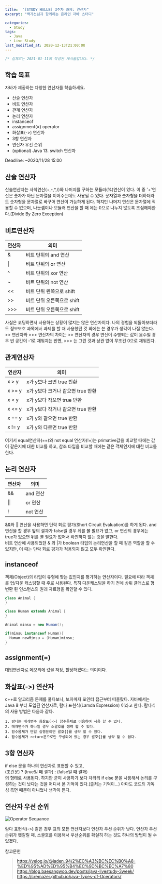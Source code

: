 ```yaml
---
title:  "[STUDY HALLE] 3주차 과제: 연산자"
excerpt: "백기선님과 함께하는 온라인 자바 스터디"

categories:
  - Study
tags:
  - Java
  - Live Study
last_modified_at: 2020-12-13T21:00:00
---
```

```java
/* 실제로는 2021-01-11에 작성된 게시물입니다. */
```
## 학습 목표
자바가 제공하는 다양한 연산자를 학습하세요.

- 산술 연산자
- 비트 연산자
- 관계 연산자
- 논리 연산자
- instanceof
- assignment(=) operator
- 화살표(->) 연산자
- 3항 연산자
- 연산자 우선 순위
- (optional) Java 13. switch 연산자

Deadline: ~2020/11/28 15:00

## 산술 연산자
산술연산자는 사칙연산(+,-,*,/)와 나머지를 구하는 모듈러(%)연산이 있다. 이 중 '+'연산은 숫자가 아닌 문자열을 이어주는데도 사용될 수 있다. 문자열과 숫자형을 더하더라도 숫자형을 문자열로 바꾸어 연산이 가능하게 된다. 하지만 나머지 연산은 문자열에 적용할 수 없으며, 나눗셈이나 모듈러 연산을 할 때 에는 0으로 나누지 않도록 조심해야한다.(Divide By Zero Exception)

## 비트연산자
|연산자|의미|
|---|---|
|&|비트 단위의 and 연산| 
|\||비트 단위의 or 연산| 
|^|비트 단위의 xor 연산| 
|~|비트 단위의 not 연산| 
|<<|비트 단위 왼쪽으로 shift| 
|>>|비트 단위 오른쪽으로 shift| 
|>>>|비트 단위 오른쪽으로 shift|

사실은 코딩하면서 사용하는 상황이 많지는 않은 연산자이다. 나의 경험을 되돌아보더라도 정보보호 과목에서 과제를 할 때 사용했던 것 외에는 쓴 경우가 생각이 나질 않는다.  
\>> 연산자와 >>> 연산자의 차이는 >> 연산자의 경우 연산이 수행되는 값이 음수일 경우 빈 공간이 -1로 채워지는 반면, >>> 는 그런 것과 상관 없이 무조건 0으로 채워진다.

## 관계연산자
|연산자|의미|
|---|---|
|x > y| x가 y보다 크면 true 반환| 
|x >= y| x가 y보다 크거나 같으면 true 반환| 
|x < y | x가 y보다 작으면 true 반환| 
|x <= y| x가 y보다 작거나 같으면 true 반환| 
|x == y| x가 y와 같으면 true 반환| 
|x != y| x가 y와 다르면 true 반환| 

여기서 equal연산자(==)와 not equal 연산자(!=)는 primative값을 비교할 때에는 값이 같은지에 대한 비교를 하고, 참조 타입을 비교할 때에는 같은 객체인지에 대한 비교를 한다.

## 논리 연산자
|연산자|의미|
|---|---|
|&&|and 연산| 
|\|\|| or 연산| 
|!|not 연산| 

&&와 || 연산을 사용하면 단락 회로 평가(Short Circuit Evaluation)를 하게 된다. and 연산을 할 경우 앞의 결과가 false일 경우 뒤를 볼 필요가 없고, or 연산의 경우에는 true가 있으면 뒤를 볼 필요가 없어서 확인하지 않는 것을 말한다.  
비트 연산에 사용되었던 & 와 |가 boolean 타입의 논리연산을 할 때 같은 역할을 할 수 있지만, 이 때는 단락 회로 평가가 적용되지 않고 모두 확인한다. 

## instanceof
객체(Object)의 타입이 유형에 맞는 값인지를 평가하는 연산자이다. 필요에 따라 객체를 업/다운 캐스팅할 때 주로 사용된다. 특히 다운캐스팅을 하기 전에 상위 클래스로 형 변환 된 인스턴스의 원래 자료형을 확인할 수 있다.
```java
class Animal {
}

class Human extends Animal {
}
```
```java
Animal minsu = new Human();

if(minsu instanceof Human){
  Human newMinsu = (Human)minsu;
}
```

## assignment(=)
대입연산자로 메모리에 값을 저장, 할당하겠다는 의미이다.

## 화살표(->) 연산자
c++로 알고리즘 문제를 풀다보니, 보자마자 포인터 접근부터 떠올랐다. 자바에서는 Java 8 부터 도입된 연산자로, 람다 표현식(Lamda Expression) 이라고 한다. 람다식의 사용 방법은 다음과 같다.
```
1. 람다는 매개변수 화살표(->) 함수몸체로 이용하여 사용 할 수 있다.
2. 매개변수가 하나일 경우 소괄호를 생략 할 수 있다.
3. 함수몸체가 단일 실행문이면 괄호{}를 생략 할 수 있다. 
4. 함수몸체가 return문으로만 구성되어 있는 경우 괄호{}를 생략 할 수 없다.
```

## 3항 연산자
if else 문을 하나의 연산자로 표현할 수 있고,  
(조건문) ? (true일 때 결과) : (false일 때 결과)  
의 형태로 사용된다. 하지만 굳이 사용하기 보다 차라리 if else 문을 사용해서 논리를 구성하는 것이 낫다는 것을 어디서 본 기억이 있다.(출처는 기억이...) 아마도 코드의 가독성 측면 때문이 아니었나 생각이 든다.

## 연산자 우선 순위
![Operator Sequance](https://cremazer.github.io/assets/img/java/20140919/20171207_001_java-Types-of-Operators.jpg)

람다 표현식(->) 같은 경우 표의 모든 연산자보다 연산자 우선 순위가 낮다. 연산자 우선 순위가 헷갈릴 때, 소괄호를 이용해서 우선순위를 확실히 하는 것도 하나의 방법이 될 수 있겠다.

참고문헌
>https://velog.io/@jaden_94/2%EC%A3%BC%EC%B0%A8-%ED%95%AD%ED%95%B4%EC%9D%BC%EC%A7%80
https://blog.baesangwoo.dev/posts/java-livestudy-3week/
https://cremazer.github.io/java-Types-of-Operators/